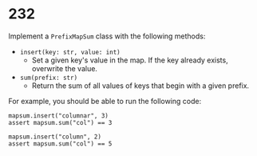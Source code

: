 [_metadata_:number]:-      "232"
[_metadata_:difficulty]:-  "Easy"
[_metadata_:asker]:-       "Google"
[_metadata_:tags]:-        "class string"

# 232

Implement a `PrefixMapSum` class with the following methods:

- `insert(key: str, value: int)`
  - Set a given key's value in the map. If the key already exists, overwrite the value.
- `sum(prefix: str)`
  - Return the sum of all values of keys that begin with a given prefix.

For example, you should be able to run the following code:

```
mapsum.insert("columnar", 3)
assert mapsum.sum("col") == 3

mapsum.insert("column", 2)
assert mapsum.sum("col") == 5
```